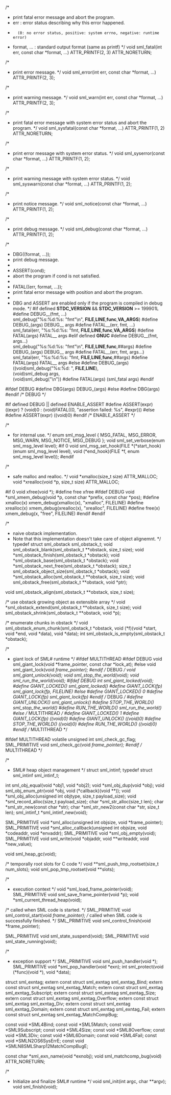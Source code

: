 /*
 * print fatal error message and abort the program.
 * err : error status describing why this error happened.
 *       (0: no error status, positive: system errno, negative: runtime error)
 * format, ... : standard output format (same as printf)
 */
void sml_fatal(int err, const char *format, ...)
     ATTR_PRINTF(2, 3) ATTR_NORETURN;

/*
 * print error message.
 */
void sml_error(int err, const char *format, ...) ATTR_PRINTF(2, 3);

/*
 * print warning message.
 */
void sml_warn(int err, const char *format, ...) ATTR_PRINTF(2, 3);

/*
 * print fatal error message with system error status and abort the program.
 */
void sml_sysfatal(const char *format, ...) ATTR_PRINTF(1, 2) ATTR_NORETURN;

/*
 * print error message with system error status.
 */
void sml_syserror(const char *format, ...) ATTR_PRINTF(1, 2);

/*
 * print warning message with system error status.
 */
void sml_syswarn(const char *format, ...) ATTR_PRINTF(1, 2);

/*
 * print notice message.
 */
void sml_notice(const char *format, ...) ATTR_PRINTF(1, 2);

/*
 * print debug message.
 */
void sml_debug(const char *format, ...) ATTR_PRINTF(1, 2);

/*
 * DBG((format, ...));
 * print debug message.
 *
 * ASSERT(cond);
 * abort the program if cond is not satisfied.
 *
 * FATAL((err, format, ...));
 * print fatal error message with position and abort the program.
 *
 * DBG and ASSERT are enabled only if the program is compiled in debug mode.
 */
#if defined __STDC_VERSION__ && __STDC_VERSION__ >= 199901L
#define DEBUG__(fmt, ...) \
	sml_debug("%s:%d:%s: "fmt"\n", __FILE__,__LINE__,__func__,__VA_ARGS__)
#define DEBUG_(args) DEBUG__ args
#define FATAL__(err, fmt, ...) \
	sml_fatal(err, "%s:%d:%s: "fmt, __FILE__,__LINE__,__func__,__VA_ARGS__)
#define FATAL(args) FATAL__ args
#elif defined __GNUC__
#define DEBUG__(fmt, args...) \
	sml_debug("%s:%d:%s: "fmt"\n", __FILE__,__LINE__,__func__,##args)
#define DEBUG_(args) DEBUG__ args
#define FATAL__(err, fmt, args...) \
	sml_fatal(err, "%s:%d:%s: "fmt, __FILE__,__LINE__,__func__,##args)
#define FATAL(args) FATAL__ args
#else
#define DEBUG_(args) \
	((void)sml_debug("%s:%d: ", __FILE__,__LINE__), \
	 (void)sml_debug args, \
	 (void)sml_debug("\n"))
#define FATAL(args) (sml_fatal args)
#endif

#ifdef DEBUG
#define DBG(args) DEBUG_(args)
#else
#define DBG(args)
#endif /* DEBUG */

#if defined DEBUG || defined ENABLE_ASSERT
#define ASSERT(expr) \
	((expr) ? (void)0 : (void)FATAL((0, "assertion failed: %s", #expr)))
#else
#define ASSERT(expr) ((void)0)
#endif /* ENABLE_ASSERT */

/*
 * for internal use.
 */
enum sml_msg_level {
	MSG_FATAL,
	MSG_ERROR,
	MSG_WARN,
	MSG_NOTICE,
	MSG_DEBUG
};
void sml_set_verbose(enum sml_msg_level level);
#if 0
void sml_msg_set_hook(FILE *(*start_hook)(enum sml_msg_level level),
		      void (*end_hook)(FILE *f, enum sml_msg_level level));
#endif

/*
 * safe malloc and realloc.
 */
void *xmalloc(size_t size) ATTR_MALLOC;
void *xrealloc(void *p, size_t size) ATTR_MALLOC;

#if 0
void xfree(void *);
#define free xfree
#ifdef DEBUG
void *sml_xmem_debug(void *p, const char *prefix, const char *pos);
#define xmalloc(x) xmem_debug(xmalloc(x), "xmalloc", FILELINE)
#define xrealloc(x) xmem_debug(xrealloc(x), "xrealloc", FILELINE)
#define free(x) xmem_debug(x, "free", FILELINE)
#endif
#endif

/*
 * naive obstack implementation.
 * Note that this implementation doesn't take care of object alignemnt.
 */
typedef struct sml_obstack sml_obstack_t;
void sml_obstack_blank(sml_obstack_t **obstack, size_t size);
void *sml_obstack_finish(sml_obstack_t *obstack);
void *sml_obstack_base(sml_obstack_t *obstack);
void *sml_obstack_next_free(sml_obstack_t *obstack);
size_t sml_obstack_object_size(sml_obstack_t *obstack);
void *sml_obstack_alloc(sml_obstack_t **obstack, size_t size);
void sml_obstack_free(sml_obstack_t **obstack, void *ptr);

void sml_obstack_align(sml_obstack_t **obstack, size_t size);

/* use obstack growing object as extensible array */
void *sml_obstack_extend(sml_obstack_t **obstack, size_t size);
void sml_obstack_shrink(sml_obstack_t **obstack, void *p);

/* enumerate chunks in obstack */
void sml_obstack_enum_chunk(sml_obstack_t *obstack,
			    void (*f)(void *start, void *end, void *data),
			    void *data);
int sml_obstack_is_empty(sml_obstack_t *obstack);

/*
 * giant lock of SML# runtime
 */
#ifdef MULTITHREAD
#ifdef DEBUG
void sml_giant_lock(void *frame_pointer, const char *lock_at);
#else
void sml_giant_lock(void *frame_pointer);
#endif /* DEBUG */
void sml_giant_unlock(void);
void sml_stop_the_world(void);
void sml_run_the_world(void);
#ifdef DEBUG
int sml_giant_locked(void);
#define GIANT_LOCKED()     sml_giant_locked()
#define GIANT_LOCK(fp)     sml_giant_lock(fp, FILELINE)
#else
#define GIANT_LOCKED()     0
#define GIANT_LOCK(fp)     sml_giant_lock(fp)
#endif /* DEBUG */
#define GIANT_UNLOCK()     sml_giant_unlock()
#define STOP_THE_WORLD()   sml_stop_the_world()
#define RUN_THE_WORLD()    sml_run_the_world()
#else /* MULTITHREAD */
#define GIANT_LOCKED()     1
#define GIANT_LOCK(fp)     ((void)0)
#define GIANT_UNLOCK()     ((void)0)
#define STOP_THE_WORLD()   ((void)0)
#define RUN_THE_WORLD()    ((void)0)
#endif /* MULTITHREAD */

#ifdef MULTITHREAD
volatile unsigned int sml_check_gc_flag;
SML_PRIMITIVE void sml_check_gc(void *frame_pointer);
#endif /* MULTITHREAD */

/*
 * SML# heap object management
 */
struct sml_intinf;
typedef struct sml_intinf sml_intinf_t;

int sml_obj_equal(void *obj1, void *obj2);
void *sml_obj_dup(void *obj);
void sml_obj_enum_ptr(void *obj, void (*callback)(void **));
void *sml_obj_alloc(unsigned int objtype, size_t payload_size);
void *sml_record_alloc(size_t payload_size);
char *sml_str_alloc(size_t len);
char *sml_str_new(const char *str);
char *sml_str_new2(const char *str, size_t len);
sml_intinf_t *sml_intinf_new(void);

SML_PRIMITIVE void *sml_alloc(unsigned int objsize, void *frame_pointer);
SML_PRIMITIVE void *sml_alloc_callback(unsigned int objsize, void *codeaddr,
				       void *envaddr);
SML_PRIMITIVE void *sml_obj_empty(void);
SML_PRIMITIVE void sml_write(void *objaddr, void **writeaddr, void *new_value);

void sml_heap_gc(void);

/* temporally root slots for C code */
void **sml_push_tmp_rootset(size_t num_slots);
void sml_pop_tmp_rootset(void **slots);

/*
 * execution context
 */
void *sml_load_frame_pointer(void);
SML_PRIMITIVE void sml_save_frame_pointer(void *p);
void *sml_current_thread_heap(void);

/* called when SML code is started. */
SML_PRIMITIVE void sml_control_start(void *frame_pointer);
/* called when SML code is successfully finished. */
SML_PRIMITIVE void sml_control_finish(void *frame_pointer);

SML_PRIMITIVE void sml_state_suspend(void);
SML_PRIMITIVE void sml_state_running(void);

/*
 * exception support
 */
SML_PRIMITIVE void sml_push_handler(void *);
SML_PRIMITIVE void *sml_pop_handler(void *exn);
int sml_protect(void (*func)(void *), void *data);

struct sml_exntag;
extern const struct sml_exntag sml_exntag_Bind;
extern const struct sml_exntag sml_exntag_Match;
extern const struct sml_exntag sml_exntag_Subscript;
extern const struct sml_exntag sml_exntag_Size;
extern const struct sml_exntag sml_exntag_Overflow;
extern const struct sml_exntag sml_exntag_Div;
extern const struct sml_exntag sml_exntag_Domain;
extern const struct sml_exntag sml_exntag_Fail;
extern const struct sml_exntag sml_exntag_MatchCompBug;

const void *SML4Bind;
const void *SML5Match;
const void *SML9Subscript;
const void *SML4Size;
const void *SML8Overflow;
const void *SML3Div;
const void *SML6Domain;
const void *SML4Fail;
const void *SMLN2OS6SysErrE;
const void *SMLN8SMLSharp12MatchCompBugE;

const char *sml_exn_name(void *exnobj);
void sml_matchcomp_bug(void) ATTR_NORETURN;

/*
 * Initialize and finalize SML# runtime
 */
void sml_init(int argc, char **argv);
void sml_finish(void);
